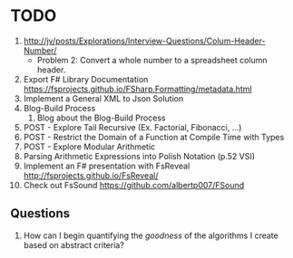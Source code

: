 # TODO

1. <http://jv/posts/Explorations/Interview-Questions/Colum-Header-Number/>
   - Problem 2: Convert a whole number to a spreadsheet column header.
1. Export F# Library Documentation  https://fsprojects.github.io/FSharp.Formatting/metadata.html
1. Implement a General XML to Json Solution
1. Blog-Build Process
   1. Blog about the Blog-Build Process
2. POST - Explore Tail Recursive (Ex. Factorial, Fibonacci, ...)
3. POST - Restrict the Domain of a Function at Compile Time with Types
4. POST - Explore Modular Arithmetic
5. Parsing Arithmetic Expressions into Polish Notation (p.52 VSI)
6. Implement an F# presentation with FsReveal  http://fsprojects.github.io/FsReveal/
7. Check out FsSound  https://github.com/albertp007/FSound

## Questions

1. How can I begin quantifying the *goodness* of the algorithms I create based on abstract criteria?